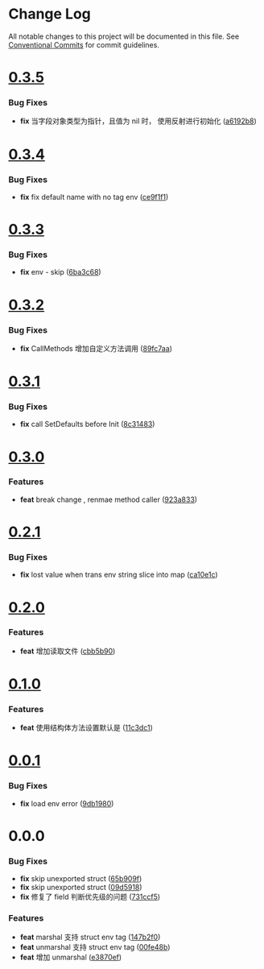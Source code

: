 # Change Log

All notable changes to this project will be documented in this file.
See [Conventional Commits](https://conventionalcommits.org) for commit guidelines.



# [0.3.5](https://github.com/tangx/envutils/compare/v0.3.4...v0.3.5)

### Bug Fixes

* **fix** 当字段对象类型为指针，且值为 nil 时， 使用反射进行初始化 ([a6192b8](https://github.com/tangx/envutils/commit/a6192b8b5ffaf4ffa9d0081b6dff4c8913649133))



# [0.3.4](https://github.com/tangx/envutils/compare/v0.3.3...v0.3.4)

### Bug Fixes

* **fix** fix default name with no tag env ([ce9f1f1](https://github.com/tangx/envutils/commit/ce9f1f1feb4c1a2790978cc2ad0bf11186dfcad5))



# [0.3.3](https://github.com/tangx/envutils/compare/v0.3.2...v0.3.3)

### Bug Fixes

* **fix** env - skip ([6ba3c68](https://github.com/tangx/envutils/commit/6ba3c6894d0279f57d3d88fa72d68be996af7cf7))



# [0.3.2](https://github.com/tangx/envutils/compare/v0.3.1...v0.3.2)

### Bug Fixes

* **fix** CallMethods 增加自定义方法调用 ([89fc7aa](https://github.com/tangx/envutils/commit/89fc7aadf53021de19288c59e900d6908544b773))



# [0.3.1](https://github.com/tangx/envutils/compare/v0.3.0...v0.3.1)

### Bug Fixes

* **fix** call SetDefaults before Init ([8c31483](https://github.com/tangx/envutils/commit/8c314832988f4ed228bc9a8482f1460404df3b1b))



# [0.3.0](https://github.com/tangx/envutils/compare/v0.2.1...v0.3.0)

### Features

* **feat** break change , renmae method caller ([923a833](https://github.com/tangx/envutils/commit/923a83399419a1229eea30581ccd521db42e5fbc))



# [0.2.1](https://github.com/tangx/envutils/compare/v0.2.0...v0.2.1)

### Bug Fixes

* **fix** lost value when trans env string slice into map ([ca10e1c](https://github.com/tangx/envutils/commit/ca10e1c057193283ef308ae708ef421de3d1ec1b))



# [0.2.0](https://github.com/tangx/envutils/compare/v0.1.0...v0.2.0)

### Features

* **feat** 增加读取文件 ([cbb5b90](https://github.com/tangx/envutils/commit/cbb5b901670a2ad9a0f36fea2af1b40884bea183))



# [0.1.0](https://github.com/tangx/envutils/compare/v0.0.1...v0.1.0)

### Features

* **feat** 使用结构体方法设置默认是 ([11c3dc1](https://github.com/tangx/envutils/commit/11c3dc16f8adaf57897d05d09754e3700ed01d5d))



# [0.0.1](https://github.com/tangx/envutils/compare/v0.0.0...v0.0.1)

### Bug Fixes

* **fix** load env error ([9db1980](https://github.com/tangx/envutils/commit/9db198087aa0a263f6140aa1891254f375f357d9))



# 0.0.0

### Bug Fixes

* **fix** skip unexported struct ([65b909f](https://github.com/tangx/envutils/commit/65b909f3890891b61441d497b673264a40570fe8))
* **fix** skip unexported struct ([09d5918](https://github.com/tangx/envutils/commit/09d59181b0575bb357d337d5a843ff094d391cd7))
* **fix** 修复了 field 判断优先级的问题 ([731ccf5](https://github.com/tangx/envutils/commit/731ccf5efb78e1f0e3e16331ce550a341ed647ce))


### Features

* **feat** marshal 支持 struct env tag ([147b2f0](https://github.com/tangx/envutils/commit/147b2f0fe73e3ecae95daa76e736495680585b80))
* **feat** unmarshal 支持 struct env tag ([00fe48b](https://github.com/tangx/envutils/commit/00fe48b718652894397e38747951f50edb0a75fd))
* **feat** 增加 unmarshal ([e3870ef](https://github.com/tangx/envutils/commit/e3870ef5013e25dea5c596702f535247e0b5b085))

